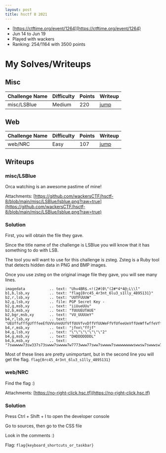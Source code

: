```yaml
---
layout: post
title: hsctf 8 2021
---
```


- [https://ctftime.org/event/1264](https://ctftime.org/event/1264)
- Jun 14 to Jun 19
- Played with wackers
- Ranking: 254/1164 with 3500 points

# My Solves/Writeups

## Misc

| Challenge Name | Difficulty | Points | Writeup |
|---|---|---|---|
| misc/LSBlue | Medium | 220 | [jump](#miscLSBlue) |

## Web

| Challenge Name | Difficulty | Points | Writeup |
|---|---|---|---|
| web/NRC | Easy | 107 | [jump](#webnRC) |

## Writeups
### misc/LSBlue

Orca watching is an awesome pastime of mine!

Attachments: [https://github.com/wackersCTF/hsctf-8/blob/main/misc/LSBlue/lsblue.png?raw=true](https://github.com/wackersCTF/hsctf-8/blob/main/misc/LSBlue/lsblue.png?raw=true)

### Solution
First, you will obtain the file they gave.

Since the title name of the challenge is LSBlue you will know that it has something to do with LSB.

The tool you will want to use for this challenge is zsteg.
Zsteg is a Ruby tool that detects hidden data in PNG and BMP images.

Once you use zsteg on the original image file they gave, you will see many lines.

```
imagedata           .. text: "Uhv4BR$.<!(2#(0\"(2#*4*4@;L\\l"
b1,b,lsb,xy         .. text: "flag{0rc45_4r3nt_6lu3_s1lly_4895131}"
b2,r,lsb,xy         .. text: "UUTFUUUW"
b2,g,lsb,xy         .. file: PGP Secret Key -
b2,g,msb,xy         .. text: "iiUueUUu"
b2,b,msb,xy         .. text: "TUUUEUTAUE"
b2,bgr,msb,xy       .. text: "VU_UUUUeY"
b4,r,lsb,xy         .. text: "UEUffufffgUfffeeEfUVVuVeUUfVffUUVfvvDffVfUUWeFfVfUfeeUeVffUeWffwffeVffeffVfefffvfUEeffffeUgUUUffVeVeUUVfffUfUfeUWvffVefefUfvfgUUVffgeUvfUUfgffeVeVgfffUUUUUUUUUUUVehveUfUVfegeUUUUVgeUVggeUUUUUUUUUUUeVgvVUUUvUEUVvVuUUUfeUUUVvfVffffVfffeVfgeUUUUUUUVffeUUUUVeV"
b4,r,msb,xy         .. text: "jfnn\"ffjf"
b4,g,lsb,xy         .. text: "\"\"\"\"\"\"\"2"
b4,g,msb,xy         .. text: "DHDDDDDDDL"
b4,b,msb,xy         .. text: "7swwwww73sw337s73swww7swwww7w7773www77sww7swwww7swwwwwwwwswwsw7swwwsw7s7ww77sswwwww7wwwww7sww7333s333swww7333s7s"
```

Most of these lines are pretty unimportant, but in the second line you will get the flag. ```flag{0rc45_4r3nt_6lu3_s1lly_4895131}```

### web/NRC

Find the flag :)

Attachments: [https://no-right-click.hsc.tf](https://no-right-click.hsc.tf)

### Solution
Press Ctrl + Shift + I to open the developer console

Go to sources, then go to the CSS file

Look in the comments :)

Flag: ```flag{keyboard_shortcuts_or_taskbar}```
